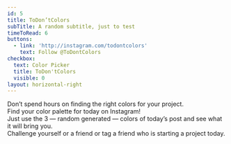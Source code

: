 ```yaml
---
id: 5
title: ToDon’tColors
subTitle: A random subtitle, just to test
timeToRead: 6
buttons:
  - link: 'http://instagram.com/todontcolors'
    text: Follow @ToDontColors
checkbox:
  text: Color Picker
  title: ToDon'tColors
  visible: 0
layout: horizontal-right
---
```


Don’t spend hours on finding the right colors for your project. \
Find your color palette for today on Instagram! \
Just use the 3 — random generated — colors of today’s post and see what it will bring you. \
Challenge yourself or a friend or tag a friend who is starting a project today.
